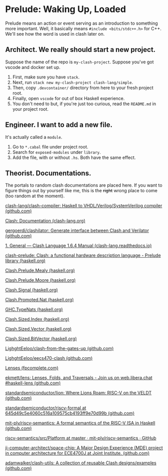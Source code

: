 # Prelude: Waking Up, Loaded

Prelude means an action or event serving as an introduction to something more important. Well, it basically means `#include <bits/stdc++.h>` for C++. We'll see how the word is used in clash later on.

## Architect. We really should start a new project.

Suppose the name of the repo is `my-clash-project`. Suppose you've got vscode and docker set up.

1. First, make sure you have `stack`.
2. Next, run `stack new my-clash-project clash-lang/simple`.
3. Then, copy  `.devcontainer/` directory from here to your fresh project root.
4. Finally, open `vscode` for out of box Haskell experience.
5. You don't need to but, if you're just too curious, read the `README.md` in your project root.

## Engineer. I want to add a new file.

It's actually called a `module`.

1. Go to `*.cabal` file under project root.
2. Search for `exposed-modules` under `library`.
3. Add the file, with or without `.hs`. Both have the same effect.

## Theorist. Documentations.

The portals to random clash documentations are placed here. If you want to figure things out by yourself like me, this is the ~~right~~ wrong place to come (too random at the moment).

[clash-lang/clash-compiler: Haskell to VHDL/Verilog/SystemVerilog compiler (github.com)](https://github.com/clash-lang/clash-compiler)

[Clash: Documentation (clash-lang.org)](https://clash-lang.org/documentation/)

[gergoerdi/clashilator: Generate interface between Clash and Verilator (github.com)](https://github.com/gergoerdi/clashilator)

[1. General — Clash Language 1.6.4 Manual (clash-lang.readthedocs.io)](https://clash-lang.readthedocs.io/en/v1.6.4/general/index.html)

[clash-prelude: Clash: a functional hardware description language - Prelude library (haskell.org)](https://hackage.haskell.org/package/clash-prelude-1.6.4)

[Clash.Prelude.Mealy (haskell.org)](https://hackage.haskell.org/package/clash-prelude-1.6.4/docs/Clash-Prelude-Mealy.html)

[Clash.Prelude.Moore (haskell.org)](https://hackage.haskell.org/package/clash-prelude-1.6.4/docs/Clash-Prelude-Moore.html)

[Clash.Signal (haskell.org)](https://hackage.haskell.org/package/clash-prelude-1.6.4/docs/Clash-Signal.html#v:unsafeFromReset)

[Clash.Promoted.Nat (haskell.org)](https://hackage.haskell.org/package/clash-prelude-1.6.4/docs/Clash-Promoted-Nat.html#t:SNat)

[GHC.TypeNats (haskell.org)](https://hackage.haskell.org/package/base-4.14.3.0/docs/GHC-TypeNats.html#t:KnownNat)

[Clash.Sized.Index (haskell.org)](https://hackage.haskell.org/package/clash-prelude-1.6.4/docs/Clash-Sized-Index.html#t:Index)

[Clash.Sized.Vector (haskell.org)](https://hackage.haskell.org/package/clash-prelude-1.6.4/docs/Clash-Sized-Vector.html#g:10)

[Clash.Sized.BitVector (haskell.org)](https://hackage.haskell.org/package/clash-prelude-1.6.4/docs/Clash-Sized-BitVector.html#t:BitVector)

[LighghtEeloo/clash-from-the-gates-up (github.com)](https://github.com/LighghtEeloo/clash-from-the-gates-up)

[LighghtEeloo/eecs470-clash (github.com)](https://github.com/LighghtEeloo/eecs470-clash)

[Lenses (fpcomplete.com)](https://www.fpcomplete.com/haskell/tutorial/lens/)

[ekmett/lens: Lenses, Folds, and Traversals - Join us on web.libera.chat #haskell-lens (github.com)](https://github.com/ekmett/lens#lens-lenses-folds-and-traversals)

[standardsemiconductor/lion: Where Lions Roam: RISC-V on the VELDT (github.com)](https://github.com/standardsemiconductor/lion)

[standardsemiconductor/riscv-formal at 645d49c5e4060c516a109575cb4193ff9e70d99b (github.com)](https://github.com/standardsemiconductor/riscv-formal/tree/645d49c5e4060c516a109575cb4193ff9e70d99b)

[mit-plv/riscv-semantics: A formal semantics of the RISC-V ISA in Haskell (github.com)](https://github.com/mit-plv/riscv-semantics/tree/master)

[riscv-semantics/src/Platform at master · mit-plv/riscv-semantics · GitHub](https://github.com/mit-plv/riscv-semantics/tree/master/src/Platform)

[ji-computer-architect/space-chip: A Major Design Experience (MDE) project in computer architecture for ECE4700J at Joint Institute. (github.com)](https://github.com/ji-computer-architect/space-chip)

[adamwalker/clash-utils: A collection of reusable Clash designs/examples (github.com)](https://github.com/adamwalker/clash-utils/tree/master)
